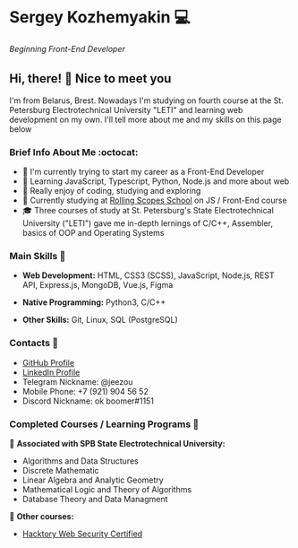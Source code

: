 # Sergey Kozhemyakin :computer:
###### Beginning Front-End Developer

## Hi, there! :wave: Nice to meet you

I'm from Belarus, Brest. Nowadays I'm studying on fourth course at the St. Petersburg Electrotechnical University "LETI" and learning web development on my own. I'll tell more about me and my skills on this page below

### Brief Info About Me :octocat:
- :eyes: I'm currently trying to start my career as a Front-End Developer
- :feet: Learning JavaScript, Typescript, Python, Node.js and more about web 
- :dizzy: Really enjoy of coding, studying and exploring 
- :star2: Currently studying at [Rolling Scopes School](https://rs.school/) on JS / Front-End course
- :mortar_board: Three courses of study at St. Petersburg's State Electrotechnical University ("LETI") gave me in-depth lernings of C/C++, Assembler, basics of OOP and Operating Systems

### Main Skills :bookmark_tabs:
- **Web Development:** HTML, CSS3 (SCSS), JavaScript, Node.js, REST API, Express.js, MongoDB, Vue.js, Figma

- **Native Programming:** Python3, C/C++

- **Other Skills:** Git, Linux, SQL (PostgreSQL)

### Contacts :iphone:
- [GitHub Profile](https://github.com/jeezou)
- [LinkedIn Profile](https://www.linkedin.com/in/pugocoder/)
- Telegram Nickname: @jeezou 
- Mobile Phone: +7 (921) 904 56 52
- Discord Nickname: ok boomer#1151

### Completed Courses / Learning Programs :page_with_curl:
:triangular_ruler: **Associated with SPB State Electrotechnical University:**
- Algorithms and Data Structures
- Discrete Mathematic
- Linear Algebra and Analytic Geometry
- Mathematical Logic and Theory of Algorithms
- Database Theory and Data Managment

:paperclip: **Other courses:**
- [Hacktory Web Security Certified](https://app.hacktory.ai/certificates/0c81aef1-412c-4fce-a1e0-a360876f8664)
